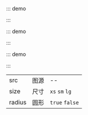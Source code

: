 ::: demo

<template>
  <lay-avatar :href="href"></lay-avatar>
</template>

<script>
import { ref } from 'vue'

export default {
  setup() {

    const href = ref("https://portrait.gitee.com/uploads/avatars/user/2813/8441097_shaynas_1610801433.png")

    return {
        href
    }
  }
}
</script>

:::

::: demo

<template>
  <lay-avatar :href="avatar" radius></lay-avatar>
</template>

<script>
import { ref } from 'vue'

export default {

    setup() {

        const avatar = "https://portrait.gitee.com/uploads/avatars/user/2813/8441097_shaynas_1610801433.png"
        
        return {
            avatar
        }
  }
}
</script>

:::

::: demo

<template>
  <lay-avatar :href="avatar" size="xs"></lay-avatar> 
  <lay-avatar :href="avatar" size="sm"></lay-avatar>
  <lay-avatar :href="avatar"></lay-avatar>
  <lay-avatar :href="avatar" size="lg"></lay-avatar>
</template>

<script>
import { ref } from 'vue'

export default {
    setup() {

        const avatar = "https://portrait.gitee.com/uploads/avatars/user/2813/8441097_shaynas_1610801433.png"

        return {
            avatar
        }
  }
}
</script>

:::

<lay-field title="Avatar attributes" style="margin-top:40px"/>

|        |      |                |
| ------ | ---- | -------------- |
| src    | 图源 | --             |
| size   | 尺寸 | `xs` `sm` `lg` |
| radius | 圆形 | `true` `false` |

